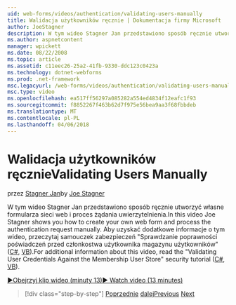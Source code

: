 ```yaml
---
uid: web-forms/videos/authentication/validating-users-manually
title: Walidacja użytkowników ręcznie | Dokumentacja firmy Microsoft
author: JoeStagner
description: W tym wideo Stagner Jan przedstawiono sposób ręcznie utworzyć własne formularza sieci web i proces żądania uwierzytelnienia. Aby uzyskać dodatkowe informacje o tym vi...
ms.author: aspnetcontent
manager: wpickett
ms.date: 08/22/2008
ms.topic: article
ms.assetid: c11eec26-25a2-41fb-9330-ddc123c0423a
ms.technology: dotnet-webforms
ms.prod: .net-framework
msc.legacyurl: /web-forms/videos/authentication/validating-users-manually
msc.type: video
ms.openlocfilehash: ea517ff56297a085282a554ed4834f12eafc1f93
ms.sourcegitcommit: f8852267f463b62d7f975e56bea9aa3f68fbbdeb
ms.translationtype: MT
ms.contentlocale: pl-PL
ms.lasthandoff: 04/06/2018
---
```

<a name="validating-users-manually"></a><span data-ttu-id="8b19c-104">Walidacja użytkowników ręcznie</span><span class="sxs-lookup"><span data-stu-id="8b19c-104">Validating Users Manually</span></span>
====================
<span data-ttu-id="8b19c-105">przez [Stagner Jan](https://github.com/JoeStagner)</span><span class="sxs-lookup"><span data-stu-id="8b19c-105">by [Joe Stagner](https://github.com/JoeStagner)</span></span>

<span data-ttu-id="8b19c-106">W tym wideo Stagner Jan przedstawiono sposób ręcznie utworzyć własne formularza sieci web i proces żądania uwierzytelnienia.</span><span class="sxs-lookup"><span data-stu-id="8b19c-106">In this video Joe Stagner shows you how to create your own web form and process the authentication request manually.</span></span> <span data-ttu-id="8b19c-107">Aby uzyskać dodatkowe informacje o tym wideo, przeczytaj samouczek zabezpieczeń "Sprawdzanie poprawności poświadczeń przed członkostwa użytkownika magazynu użytkowników" ([C#](../../overview/older-versions-security/membership/validating-user-credentials-against-the-membership-user-store-cs.md), [VB](../../overview/older-versions-security/membership/validating-user-credentials-against-the-membership-user-store-vb.md)).</span><span class="sxs-lookup"><span data-stu-id="8b19c-107">For additional information about this video, read the "Validating User Credentials Against the Membership User Store" security tutorial ([C#](../../overview/older-versions-security/membership/validating-user-credentials-against-the-membership-user-store-cs.md), [VB](../../overview/older-versions-security/membership/validating-user-credentials-against-the-membership-user-store-vb.md)).</span></span>

[<span data-ttu-id="8b19c-108">&#9654;Obejrzyj klip wideo (minuty 13)</span><span class="sxs-lookup"><span data-stu-id="8b19c-108">&#9654; Watch video (13 minutes)</span></span>](https://channel9.msdn.com/Blogs/ASP-NET-Site-Videos/validating-users-manually)

> [!div class="step-by-step"]
> <span data-ttu-id="8b19c-109">[Poprzednie](creating-user-accounts-programmatically.md)
> [dalej](validating-users-with-the-login-control.md)</span><span class="sxs-lookup"><span data-stu-id="8b19c-109">[Previous](creating-user-accounts-programmatically.md)
[Next](validating-users-with-the-login-control.md)</span></span>
